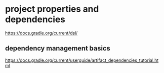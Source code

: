 # project properties and dependencies
https://docs.gradle.org/current/dsl/

## dependency management basics
https://docs.gradle.org/current/userguide/artifact_dependencies_tutorial.html


